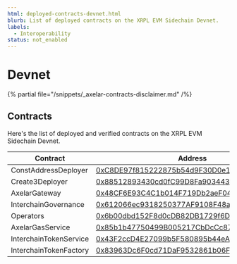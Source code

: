 ```yaml
---
html: deployed-contracts-devnet.html
blurb: List of deployed contracts on the XRPL EVM Sidechain Devnet.
labels:
  - Interoperability
status: not_enabled
---
```

# Devnet 

{% partial file="/snippets/_axelar-contracts-disclaimer.md" /%}
<!-- Add devnet list contract disclaimer here -->

## Contracts

Here's the list of deployed and verified contracts on the XRPL EVM Sidechain Devnet.

| Contract | Address |
|----------|---------|
| ConstAddressDeployer | [0xC8DE97f815222875b54d9F30D0e1408Eb851B1bA](https://explorer.xrplevm.org/address/0xC8DE97f815222875b54d9F30D0e1408Eb851B1bA) |
| Create3Deployer | [0x88512893430cd0fC99D8Fa903443829534c7600e](https://explorer.xrplevm.org/address/0x88512893430cd0fC99D8Fa903443829534c7600e) |
| AxelarGateway | [0x48CF6E93C4C1b014F719Db2aeF049AA86A255fE2](https://explorer.xrplevm.org/address/0x48CF6E93C4C1b014F719Db2aeF049AA86A255fE2) |
| InterchainGovernance | [0x612066ec9318250377AF9108F48a375E82e899D0](https://explorer.xrplevm.org/address/0x612066ec9318250377AF9108F48a375E82e899D0) |
| Operators | [0x6b00dbd152F8d0cDB82DB1729f6D099427e071E8](https://explorer.xrplevm.org/address/0x6b00dbd152F8d0cDB82DB1729f6D099427e071E8) |
| AxelarGasService | [0x85b1b47750499B005217CbDcCc874DCFD8578D20](https://explorer.xrplevm.org/address/0x85b1b47750499B005217CbDcCc874DCFD8578D20) |
| InterchainTokenService | [0x43F2ccD4E27099b5F580895b44eAcC866e5F7Bb1](https://explorer.xrplevm.org/address/0x43F2ccD4E27099b5F580895b44eAcC866e5F7Bb1) |
| InterchainTokenFactory | [0x83963Dc6F0cd71DaF9532861b06F113A37d0F62f](https://explorer.xrplevm.org/address/0x83963Dc6F0cd71DaF9532861b06F113A37d0F62f) |
